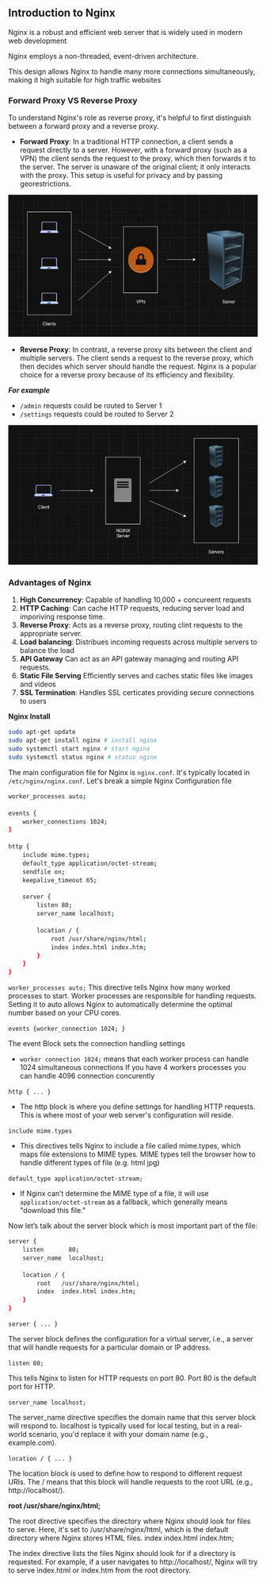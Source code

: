 ## Introduction to Nginx

Nginx is a robust and efficient web server that is widely used in modern web development

Nginx employs a non-threaded, event-driven architecture.

This design allows Nginx to handle many more connections simultaneously, making it high suitable for
high traffic websites

### Forward Proxy VS Reverse Proxy
To understand Nginx's role as reverse proxy, it's helpful to first distinguish between a forward proxy and a reverse proxy.

- **Forward Proxy**: In a traditional HTTP connection, a client sends a request directly to a server. However, with a forward proxy (such as a VPN) the client sends the request to the proxy, which then forwards it to the server. The server is unaware of the original client; it only interacts with the proxy. This setup is useful for privacy and by passing georestrictions.

![image](../images/proxy_server.webp) <br>

- **Reverse Proxy**: In contrast, a reverse proxy sits between the client and multiple servers. The client sends a request to the reverse proxy, which then decides which server should handle the request. Nginx is a popular choice for a reverse proxy because of its efficiency and flexibility.

***For example***

- `/admin` requests could be routed to Server 1
- `/settings` requests could be routed to Server 2

![image](../images/reverse_proxy.webp) <br>


### Advantages of Nginx

1. **High Concurrency**: Capable of handling 10,000 + concureent requests
2. **HTTP Caching**: Can cache HTTP requests, reducing server load and imporiving response time.
3. **Reverse Proxy**: Acts as a reverse proxy, routing clint requests to the appropriate server.
4. **Load balancing**: Distribues incoming requests across multiple servers to balance the load
5. **API Gateway** Can act as an API gateway managing and routing API requests.
6. **Static File Serving** Efficiently serves and caches static files like images and videos
7. **SSL Termination**: Handles SSL certicates providing secure connections to users



**Nginx Install**
```bash
sudo apt-get update
sudo apt-get install nginx # install nginx
sudo systemctl start nginx # start nginx
sudo systemctl status nginx # status nginx
```


The main configuration file for Nginx is `nginx.conf`. It's typically located in `/etc/nginx/nginx.conf`. Let's break a simple Nginx Configuration file


```bash
worker_processes auto;

events {
    worker_connections 1024;
}

http {
    include mime.types;
    default_type application/octet-stream;
    sendfile on;
    keepalive_timeout 65;

    server {
        listen 80;
        server_name localhost;

        location / {
            root /usr/share/nginx/html;
            index index.html index.htm;
        }
    }
}
```

`worker_processes auto;` This directive tells Nginx how many worked processes to start. Worker processes are responsible for handling requests. Setting it to auto allows Nginx to automatically determine the optimal number based on your CPU cores.


`events {worker_connection 1024; }` 

The event Block sets the connection handling settings

- `worker connection 1024;` means that each worker process can handle 1024 simultaneous connections  If you have 4 workers processes you can handle 4096 connection concurently

`http { ... }`

- The http block is where you define settings for handling HTTP requests. This is where most of your web server's configuration will reside.

`include mime.types`

- This directives tells Nginx to include a file called mime.types, which maps file extensions to MIME types. MIME types tell the browser how to handle different types of file (e.g. html jpg)


`default_type application/octet-stream;`

- If Nginx can’t determine the MIME type of a file, it will use `application/octet-stream` as a fallback, which generally means "download this file."



Now let’s talk about the server block which is most important part of the file:

```bash
server {
    listen       80;
    server_name  localhost;

    location / {
        root   /usr/share/nginx/html;
        index  index.html index.htm;
    }
}
```

`server { ... }`

The server block defines the configuration for a virtual server, i.e., a server that will handle requests for a particular domain or IP address.

`listen 80;`

This tells Nginx to listen for HTTP requests on port 80. Port 80 is the default port for HTTP.

`server_name localhost;`

The server_name directive specifies the domain name that this server block will respond to. localhost is typically used for local testing, but in a real-world scenario, you'd replace it with your domain name (e.g., example.com).

`location / { ... }`

The location block is used to define how to respond to different request URIs. The / means that this block will handle requests to the root URL (e.g., http://localhost/).

**root /usr/share/nginx/html;**


The root directive specifies the directory where Nginx should look for files to serve. Here, it's set to /usr/share/nginx/html, which is the default directory where Nginx stores HTML files.
index index.html index.htm;


The index directive lists the files Nginx should look for if a directory is requested. For example, if a user navigates to http://localhost/, Nginx will try to serve index.html or index.htm from the root directory.